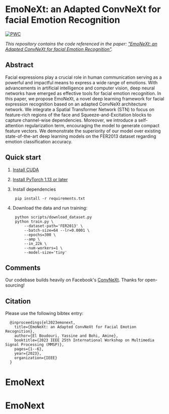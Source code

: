 # EmoNeXt: an Adapted ConvNeXt for facial Emotion Recognition

[![PWC](https://img.shields.io/endpoint.svg?url=https://paperswithcode.com/badge/emonext-an-adapted-convnext-for-facial/facial-expression-recognition-on-fer2013)](https://paperswithcode.com/sota/facial-expression-recognition-on-fer2013?p=emonext-an-adapted-convnext-for-facial)

*This repository contains the code referenced in the paper: ["EmoNeXt: an Adapted ConvNeXt for facial Emotion Recognition"](https://ieeexplore.ieee.org/abstract/document/10337732).*

## Abstract
Facial expressions play a crucial role in human communication serving as a powerful and impactful means to express a wide range of emotions. With advancements in artificial intelligence and computer vision, deep neural networks have emerged as effective tools for facial emotion recognition. In this paper, we propose EmoNeXt, a novel deep learning framework for facial expression recognition based on an adapted ConvNeXt architecture network. We integrate a Spatial Transformer Network (STN) to focus on feature-rich regions of the face and Squeeze-and-Excitation blocks to capture channel-wise dependencies. Moreover, we introduce a self-attention regularization term, encouraging the model to generate compact feature vectors. We demonstrate the superiority of our model over existing state-of-the-art deep learning models on the FER2013 dataset regarding emotion classification accuracy.

## Quick start

1. [Install CUDA](https://developer.nvidia.com/cuda-downloads)

2. [Install PyTorch 1.13 or later](https://pytorch.org/get-started/locally/)

3. Install dependencies
   
        pip install -r requirements.txt

5. Download the data and run training:

        python scripts/download_dataset.py
        python train.py \
            --dataset-path='FER2013' \
            --batch-size=64 --lr=0.0001 \
            --epochs=300 \
            --amp \
            --in_22k \
            --num-workers=1 \
            --model-size='tiny'

## Comments
Our codebase builds heavily on Facebook's [ConvNeXt](https://github.com/facebookresearch/ConvNeXt). Thanks for open-sourcing!

## Citation
Please use the following bibtex entry:

      @inproceedings{el2023emonext,
        title={EmoNeXt: an Adapted ConvNeXt for Facial Emotion Recognition},
        author={El Boudouri, Yassine and Bohi, Amine},
        booktitle={2023 IEEE 25th International Workshop on Multimedia Signal Processing (MMSP)},
        pages={1--6},
        year={2023},
        organization={IEEE}
      }


# EmoNext
# EmoNext
